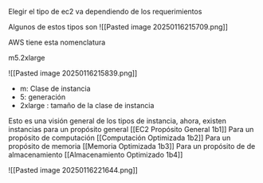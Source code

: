 
Elegir el tipo de ec2 va dependiendo de los requerimientos 

Algunos de estos tipos son
![[Pasted image 20250116215709.png]]

AWS tiene esta nomenclatura 

m5.2xlarge

![[Pasted image 20250116215839.png]]

- m: Clase de instancia 
- 5: generación 
- 2xlarge : tamaño de la clase de instancia 


Esto es una visión general de los tipos de instancia, ahora, existen instancias para un propósito general [[EC2 Propósito General 1b1]]
Para un propósito de computación [[Computación Optimizada 1b2]]
Para un propósito de memoria [[Memoria Optimizada 1b3]]
Para un propósito de de almacenamiento [[Almacenamiento Optimizado 1b4]]


![[Pasted image 20250116221644.png]]